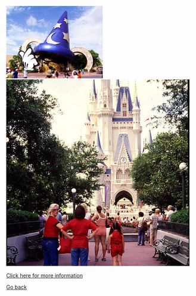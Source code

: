 ![lol](../../../images/disney1.jpeg)
![ll](../../../images/disney2.jpg)   

[Click here for more information](https://disneyworld.disney.go.com/)

[Go back](../florida.md)